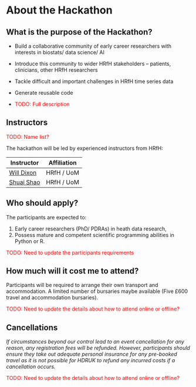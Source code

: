 # About the Hackathon

## What is the purpose of the Hackathon?

- Build a collaborative community of early career researchers with interests in biostats/ data science/ AI
- Introduce this community to wider HRfH stakeholders – patients, clinicians, other HRfH researchers
- Tackle difficult and important challenges in HRfH time series data
- Generate reusable code

- <span style="color:red">TODO: Full description</span>

## Instructors

<span style="color:red">TODO: Name list?</span>

The hackathon will be led by experienced instructors from HRfH:

| Instructor                                                      | Affiliation |
|-----------------------------------------------------------------|-------------|
| [Will Dixon](https://www.linkedin.com/in/will-dixon-8686094a/)  | HRfH / UoM  |
| [Shuai Shao](https://www.linkedin.com/in/shuai-shao-b632b3b6/)  | HRfH / UoM |


## Who should apply?

The participants are expected to:

1. Early career researchers (PhD/ PDRAs) in heath data research,
2. Possess mature and competent scientific programming abilities in Python or R.


<span style="color:red">TODO: Need to update the participants requirements</span>

## How much will it cost me to attend?

Participants will be required to arrange their own transport and accommodation. A limited number of bursaries maybe available (Five £600 travel and accommodation bursaries).

<span style="color:red">TODO: Need to update the details about how to attend online or offline?</span>

## Cancellations

*If circumstances beyond our control lead to an event cancellation for any reason, any registration fees will be refunded. However, participants should ensure they take out adequate personal insurance for any pre-booked travel as it is not possible for HDRUK to refund any incurred costs if a cancellation occurs.*

<span style="color:red">TODO: Need to update the details about how to attend online or offline?</span>
